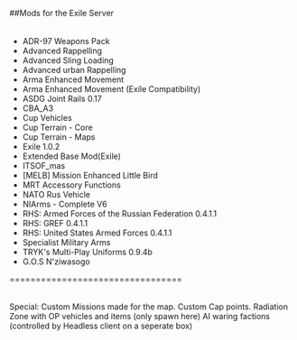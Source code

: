 ##Mods for the Exile Server

######
- ADR-97 Weapons Pack
- Advanced Rappelling
- Advanced Sling Loading
- Advanced urban Rappelling
- Arma Enhanced Movement
- Arma Enhanced Movement (Exile Compatibility)
- ASDG Joint Rails 0.17
- CBA_A3
- Cup Vehicles
- Cup Terrain - Core
- Cup Terrain - Maps
- Exile 1.0.2
- Extended Base Mod(Exile)
- ITSOF_mas
- [MELB] Mission Enhanced Little Bird
- MRT Accessory Functions
- NATO Rus Vehicle
- NIArms - Complete V6
- RHS: Armed Forces of the Russian Federation 0.4.1.1
- RHS: GREF 0.4.1.1
- RHS: United States Armed Forces 0.4.1.1
- Specialist Military Arms
- TRYK's Multi-Play Uniforms 0.9.4b
- G.O.S N'ziwasogo

=================================
######

Special: Custom Missions made for the map. Custom Cap points. Radiation Zone with OP vehicles and items (only spawn here)
         AI waring factions (controlled by Headless client on a seperate box)
